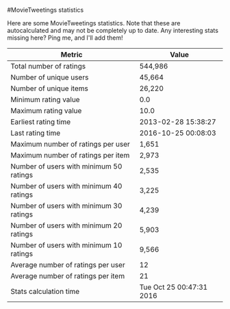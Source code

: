 #MovieTweetings statistics

Here are some MovieTweetings statistics. Note that these are autocalculated and may not be completely up to date. Any interesting stats missing here? Ping me, and I'll add them!

Metric | Value
--- | ---
Total number of ratings                 | 544,986
Number of unique users                  | 45,664
Number of unique items                  | 26,220
Minimum rating value                    | 0.0
Maximum rating value                    | 10.0
Earliest rating time                    | 2013-02-28 15:38:27
Last rating time                        | 2016-10-25 00:08:03
Maximum number of ratings per user      | 1,651
Maximum number of ratings per item      | 2,973
Number of users with minimum 50 ratings | 2,535
Number of users with minimum 40 ratings | 3,225
Number of users with minimum 30 ratings | 4,239
Number of users with minimum 20 ratings | 5,903
Number of users with minimum 10 ratings | 9,566
Average number of ratings per user      | 12
Average number of ratings per item      | 21
Stats calculation time                  | Tue Oct 25 00:47:31 2016

